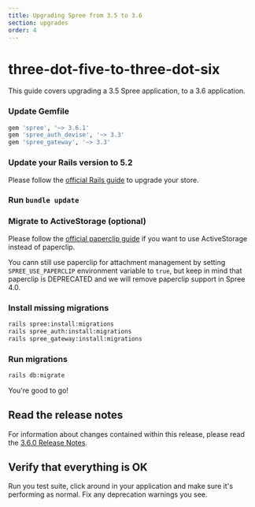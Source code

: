 ```yaml
---
title: Upgrading Spree from 3.5 to 3.6
section: upgrades
order: 4
---
```


# three-dot-five-to-three-dot-six

This guide covers upgrading a 3.5 Spree application, to a 3.6 application.

### Update Gemfile

```ruby
gem 'spree', '~> 3.6.1'
gem 'spree_auth_devise', '~> 3.3'
gem 'spree_gateway', '~> 3.3'
```

### Update your Rails version to 5.2

Please follow the [official Rails guide](http://guides.rubyonrails.org/5_2_release_notes.html#upgrading-to-rails-5-2) to upgrade your store.

### Run `bundle update`

### Migrate to ActiveStorage \(optional\)

Please follow the [official paperclip guide](https://github.com/thoughtbot/paperclip/blob/master/MIGRATING.md) if you want to use ActiveStorage instead of paperclip.

You cann still use paperclip for attachment management by setting `SPREE_USE_PAPERCLIP` environment variable to `true`, but keep in mind that paperclip is DEPRECATED and we will remove paperclip support in Spree 4.0.

### Install missing migrations

```bash
rails spree:install:migrations
rails spree_auth:install:migrations
rails spree_gateway:install:migrations
```

### Run migrations

```bash
rails db:migrate
```

You're good to go!

## Read the release notes

For information about changes contained within this release, please read the [3.6.0 Release Notes](http://guides.spreecommerce.org/release_notes/spree_3_6_0.html).

## Verify that everything is OK

Run you test suite, click around in your application and make sure it's performing as normal. Fix any deprecation warnings you see.

